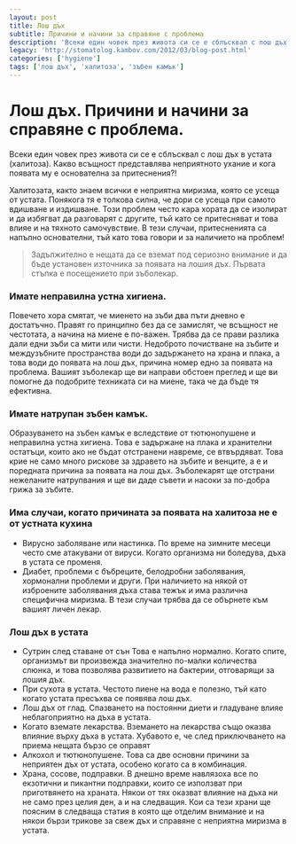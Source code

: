 ```yaml
---
layout: post
title: Лош дъх
subtitle: Причини и начини за справяне с проблема
description: 'Всеки един човек през живота си се е сблъсквал с лош дъх в устата (халитоза). Какво всъщност представлява неприятното ухание и кога появата му е основателна за притеснения?!'
legacy: 'http://stomatolog.kambov.com/2012/03/blog-post.html'
categories: ['hygiene']
tags: ['лош дъх', 'халитоза', 'зъбен камък']
---
```

# Лош дъх. Причини и начини за справяне с проблема.

Всеки един човек през живота си се е сблъсквал с лош дъх в устата (халитоза). Какво всъщност представлява неприятното ухание и кога появата му е основателна за притеснения?!

Халитозата, както знаем всички е неприятна миризма, която се усеща от устата. Понякога тя е толкова силна, че дори се усеща при самото вдишване и издишване. Този проблем често кара хората да се изолират и да избягват да разговарят с другите, тъй като се притесняват и това влияе и на тяхното самочувствие. В тези случаи, притесненията са напълно основателни, тъй като това говори и за наличието на проблем!

> Задължително е нещата да се вземат под сериозно внимание и да бъде установен източника за появата на лошия дъх. Първата стъпка е посещението при зъболекар.

### Имате неправилна устна хигиена. 

Повечето хора смятат, че миенето на зъби два пъти дневно е достатъчно. Правят го принципно без да се замислят, че всъщност не честотата, а начина на миене е по-важен. Трябва да се прави разлика дали едни зъби са мити или чисти. Недоброто почистване на зъбите и междузъбните пространства води до задържането на храна и плака, а това води до появата на лош дъх, причина номер едно за появата на проблема. Вашият зъболекар ще ви направи обстоен преглед и ще ви помогне да подобрите техниката си на миене, така че да бъде тя ефективна.

### Имате натрупан зъбен камък. 

Образуването на зъбен камък е вследствие от тютюнопушене и неправилна устна хигиена. Това е задържане на плака и хранителни остатъци, които ако не бъдат отстранени навреме, се втвърдяват. Това крие не само много рискове за здравето на зъбите и венците, а е и поредната причина за появата на лош дъх. Зъболекарят ще отстрани нежеланите натрупвания и ще ви даде съвети и насоки за по-добра грижа за зъбите.

### Има случаи, когато причината за появата на халитоза не е от устната кухина

- Вирусно заболяване или настинка. По време на зимните месеци често сме атакувани от вируси. Когато организма ни боледува, дъха в устата се променя.
- Диабет, проблеми с бъбреците, белодробни заболявания, хормонални проблеми и други. При наличието на някой от изброените заболявания дъха става тежък и има различна специфична миризма. В тези случаи трябва да се обърнете към вашият личен лекар.

### Лош дъх в устата

- Сутрин след ставане от сън Това е напълно нормално. Когато спите, организмът ви произвежда значително по-малки количества слюнка, и това позволява развитието на бактерии, отговарящи за лошия дъх.
- При сухота в устата. Честото пиене на вода е полезно, тъй като когато устата пресъхва се появява лош дъх.
- Лош дъх от глад. Спазването на постоянни диети и гладуване влияе неблагоприятно на дъха в устата.
- Когато вземате лекарства. Вземането на лекарства също оказва влияние върху дъха в устата. Хубавото е, че след приключването на приема нещата бързо се оправят
- Алкохол и тютюнопушене. Това са две основни причини за неприятен дъх от устата, особено когато са в комбинация.
- Храна, сосове, подправки. В днешно време навлязоха все по екзотични и пикантни подправки, които се използват при приготвянето на храната. Някои от тях оказват влияние на дъха ни не само през целия ден, а и на следващия. Кои са тези храни ще поясним в следваща статия в кoято ще отделим внимание и на някои бързи трикове за свеж дъх и справяне с неприятна миризма в устата.